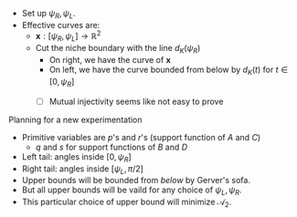 - Set up $\psi_R, \psi_L$.
- Effective curves are:
	- $\mathbf{x} : [\psi_R, \psi_L] \to \mathbb{R}^2$
	- Cut the niche boundary with the line $d_K(\psi_R)$
		- On right, we have the curve of $\mathbf{x}$
		- On left, we have the curve bounded from below by $d_K(t)$ for $t \in [0, \psi_R]$
		- [ ] Mutual injectivity seems like not easy to prove


Planning for a new experimentation

- Primitive variables are $p$'s and $r$'s (support function of $A$ and $C$)
	- $q$ and $s$ for support functions of $B$ and $D$
- Left tail: angles inside $[0, \psi_R]$
- Right tail: angles inside $[\psi_L, \pi/2]$
- Upper bounds will be bounded from _below_ by Gerver's sofa.
- But all upper bounds will be vaild for any choice of $\psi_L, \psi_R$.
- This particular choice of upper bound will minimize $\mathcal{A}_2$.